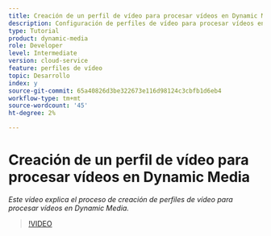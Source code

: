 ```yaml
---
title: Creación de un perfil de vídeo para procesar vídeos en Dynamic Media
description: Configuración de perfiles de vídeo para procesar vídeos en Dynamic Media
type: Tutorial
product: dynamic-media
role: Developer
level: Intermediate
version: cloud-service
feature: perfiles de vídeo
topic: Desarrollo
index: y
source-git-commit: 65a40826d3be322673e116d98124c3cbfb1d6eb4
workflow-type: tm+mt
source-wordcount: '45'
ht-degree: 2%

---
```



# Creación de un perfil de vídeo para procesar vídeos en Dynamic Media

*Este vídeo explica el proceso de creación de perfiles de vídeo para procesar vídeos en Dynamic Media.*

>[!VIDEO](https://video.tv.adobe.com/v/335382?quality=9&learn=on)

